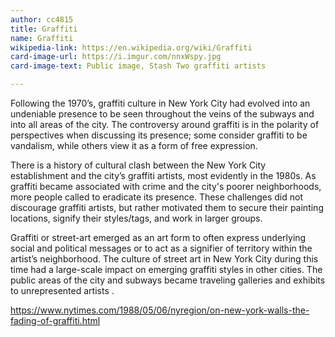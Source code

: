 ```yaml
---
author: cc4815
title: Graffiti
name: Graffiti
wikipedia-link: https://en.wikipedia.org/wiki/Graffiti
card-image-url: https://i.imgur.com/nnxWspy.jpg
card-image-text: Public image, Stash Two graffiti artists

---
```

Following the 1970’s, graffiti culture in New York City had evolved into an undeniable presence to be seen throughout the veins of the subways and into all areas of the city. The controversy around graffiti is in the polarity of perspectives when discussing its presence; some consider graffiti to be vandalism, while others view it as a form of free expression.

There is a history of cultural clash between the New York City establishment and the city’s graffiti artists, most evidently in the 1980s. As graffiti became associated with crime and the city's poorer neighborhoods, more people called to eradicate its presence. These challenges did not discourage graffiti artists, but rather motivated them to secure their painting locations, signify their styles/tags, and work in larger groups.

Graffiti or street-art emerged as an art form to often express underlying social and political messages or to act as a signifier of territory within the artist’s neighborhood. The culture of street art in New York City during this time had a large-scale impact on emerging graffiti styles in other cities. The public areas of the city and subways became traveling galleries and exhibits to unrepresented artists .


https://www.nytimes.com/1988/05/06/nyregion/on-new-york-walls-the-fading-of-graffiti.html
